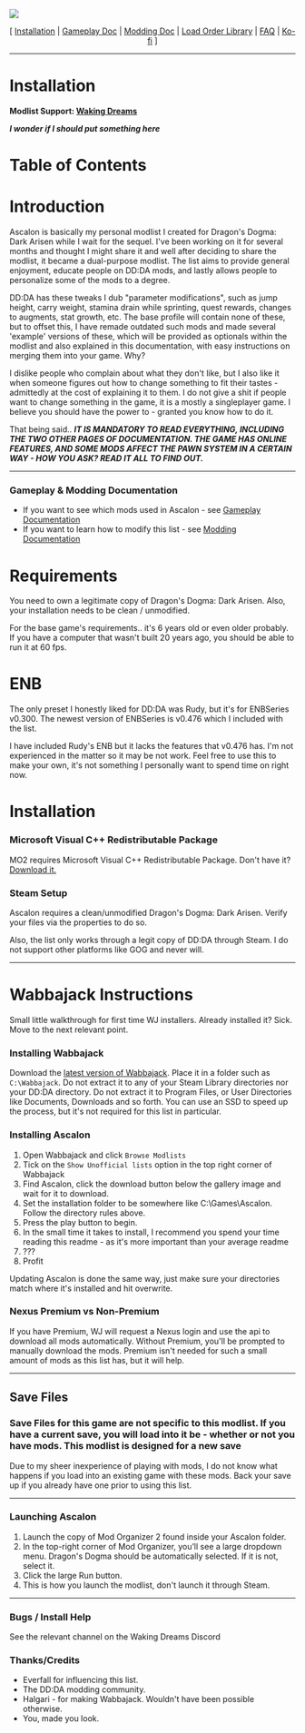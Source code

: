 
![](https://raw.githubusercontent.com/Oghma-Infinium/Ascalon/blob/main/Media/Ascalon.webp)

<p align="center">
  [ <a href="">Installation</a> |
  <a href="https://github.com/Oghma-Infinium/Ascalon/blob/main/Documentation/Gameplay%20Documentation.md">Gameplay Doc</a> |
  <a href="">Modding Doc</a> |
  <a href="">Load Order Library</a> |
  <a href="https://github.com/Oghma-Infinium/Ascalon/blob/main/Documentation/FAQ.md">FAQ</a> |
  <a href="https://ko-fi.com/maelstrom_">Ko-fi</a> ]
</p>

---

# Installation

**Modlist Support: [Waking Dreams](https://discord.gg/WakingDreams)** 

***I wonder if I should put something here***

# Table of Contents


# Introduction

Ascalon is basically my personal modlist I created for Dragon's Dogma: Dark Arisen while I wait for the sequel. I've been working on it for several months and thought I might share it and well after deciding to share the modlist, it became a dual-purpose modlist. The list aims to provide general enjoyment, educate people on DD:DA mods, and lastly allows people to personalize some of the mods to a degree.

DD:DA has these tweaks I dub "parameter modifications", such as jump height, carry weight, stamina drain while sprinting, quest rewards, changes to augments, stat growth, etc. The base profile will contain none of these, but to offset this, I have remade outdated such mods and made several 'example' versions of these, which will be provided as optionals within the modlist and also explained in this documentation, with easy instructions on merging them into your game. Why?

I dislike people who complain about what they don't like, but I also like it when someone figures out how to change something to fit their tastes - admittedly at the cost of explaining it to them. I do not give a shit if people want to change something in the game, it is a mostly a singleplayer game. I believe you should have the power to - granted you know how to do it.

That being said.. ***IT IS MANDATORY TO READ EVERYTHING, INCLUDING THE TWO OTHER PAGES OF DOCUMENTATION. THE GAME HAS ONLINE FEATURES, AND SOME MODS AFFECT THE PAWN SYSTEM IN A CERTAIN WAY - HOW YOU ASK? READ IT ALL TO FIND OUT.***

---

### Gameplay & Modding Documentation

- If you want to see which mods used in Ascalon - see [Gameplay Documentation](https://github.com/Maelstrom8/Ascalon/blob/main/Gameplay%20Documentation.md)
- If you want to learn how to modify this list - see [Modding Documentation](https://github.com/Maelstrom8/Ascalon/blob/main/Modding%20Documentation.md)

# Requirements 

You need to own a legitimate copy of Dragon's Dogma: Dark Arisen. Also, your installation needs to be clean / unmodified. 

For the base game's requirements.. it's 6 years old or even older probably. If you have a computer that wasn't built 20 years ago, you should be able to run it at 60 fps.

# ENB

The only preset I honestly liked for DD:DA was Rudy, but it's for ENBSeries v0.300. The newest version of ENBSeries is v0.476 which I included with the list. 

I have included Rudy's ENB but it lacks the features that v0.476 has. I'm not experienced in the matter so it may be not work. Feel free to use this to make your own, it's not something I personally want to spend time on right now.

# Installation

### Microsoft Visual C++ Redistributable Package

MO2 requires Microsoft Visual C++ Redistributable Package. Don't have it? [Download it.](https://aka.ms/vs/16/release/vc_redist.x64.exe)

### Steam Setup

Ascalon requires a clean/unmodified Dragon's Dogma: Dark Arisen. Verify your files via the properties to do so.

Also, the list only works through a legit copy of DD:DA through Steam. I do not support other platforms like GOG and never will.

---

# Wabbajack Instructions

Small little walkthrough for first time WJ installers. Already installed it? Sick. Move to the next relevant point.

### Installing Wabbajack

Download the [latest version of Wabbajack](https://github.com/wabbajack-tools/wabbajack/releases). Place it in a folder such as `C:\Wabbajack`. Do not extract it to any of your Steam Library directories nor your DD:DA directory. Do not extract it to Program Files, or User Directories like Documents, Downloads and so forth. You can use an SSD to speed up the process, but it's not required for this list in particular.

### Installing Ascalon 

1. Open Wabbajack and click `Browse Modlists`
2. Tick on the `Show Unofficial lists` option in the top right corner of Wabbajack
3. Find Ascalon, click the download button below the gallery image and wait for it to download.
4. Set the installation folder to be somewhere like C:\Games\Ascalon. Follow the directory rules above.
5. Press the play button to begin.
6. In the small time it takes to install, I recommend you spend your time reading this readme - as it's more important than your average readme
7. ???
8. Profit

Updating Ascalon is done the same way, just make sure your directories match where it's installed and hit overwrite.

### Nexus Premium vs Non-Premium

If you have Premium, WJ will request a Nexus login and use the api to download all mods automatically. Without Premium, you'll be prompted to manually download the mods. Premium isn't needed for such a small amount of mods as this list has, but it will help.

---

## Save Files

### **Save Files for this game are not specific to this modlist. If you have a current save, you will load into it be - whether or not you have mods. This modlist is designed for a new save**

Due to my sheer inexperience of playing with mods, I do not know what happens if you load into an existing game with these mods. Back your save up if you already have one prior to using this list.


---

### Launching Ascalon

1. Launch the copy of Mod Organizer 2 found inside your Ascalon folder.
2. In the top-right corner of Mod Organizer, you’ll see a large dropdown menu. Dragon's Dogma should be automatically selected. If it is not, select it.
3. Click the large Run button.
4. This is how you launch the modlist, don't launch it through Steam.

---

### Bugs / Install Help

See the relevant channel on the Waking Dreams Discord

### Thanks/Credits

- Everfall for influencing this list.
- The DD:DA modding community.
- Halgari - for making Wabbajack. Wouldn't have been possible otherwise.
- You, made you look.

